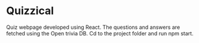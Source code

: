 # Quizzical
Quiz webpage developed using React. The questions and answers are fetched using the Open trivia DB.
Cd to the project folder and run npm start.
